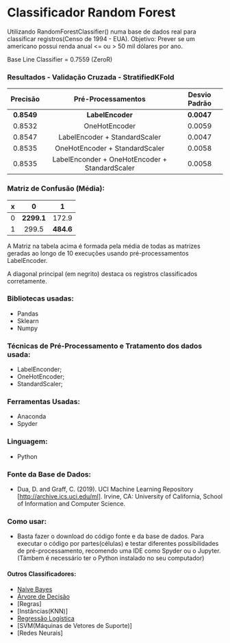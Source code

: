 # Classificador Random Forest 
Utilizando RandomForestClassifier() numa base de dados real para classificar registros(Censo de 1994 - EUA).
Objetivo: Prever se um americano possui renda anual <= ou > 50 mil dólares por ano.

Base Line Classifier = 0.7559 (ZeroR)

### Resultados - Validação Cruzada - StratifiedKFold
**Precisão** | **Pré-Processamentos** | **Desvio Padrão**
| :------: | :------: | :------: |
**0.8549** | **LabelEncoder** | **0.0047**
0.8532 | OneHotEncoder | 0.0059
0.8547 | LabelEncoder + StandardScaler | 0.0047
0.8535 | OneHotEncoder + StandardScaler | 0.0058
0.8535 | LabelEnconder + OneHotEncoder + StandardScaler | 0.0058

### Matriz de Confusão (Média):
x | **0** | **1**
| :------: | :------: | :------: |
0 | **2299.1** | 172.9
1 | 299.5 | **484.6**

A Matriz na tabela acima é formada pela média de todas as matrizes geradas ao longo de 10 execuções usando pré-processamentos LabelEncoder.

A diagonal principal (em negrito) destaca os registros classificados corretamente.

### Bibliotecas usadas:
- Pandas
- Sklearn
- Numpy

### Técnicas de Pré-Processamento e Tratamento dos dados usada:
- LabelEnconder;
- OneHotEncoder;
- StandardScaler;

### Ferramentas Usadas:
- Anaconda
- Spyder

### Linguagem:
- Python

### Fonte da Base de Dados: 
- Dua, D. and Graff, C. (2019). UCI Machine Learning Repository [http://archive.ics.uci.edu/ml]. Irvine, CA: University of California, School of Information and Computer Science.

### Como usar:
- Basta fazer o download do código fonte e da base de dados. Para executar o código por partes(células) e testar diferentes possibilidades de pré-processamento, recomendo uma IDE como Spyder ou o Jupyter. (Támbem é necessário ter o Python instalado no seu computador)

#### Outros Classificadores:
- [Naive Bayes](https://github.com/juliomrodrigues/classificador-naive-bayes)
- [Árvore de Decisão](https://github.com/juliomrodrigues/Arvore-de-Decisao)
- [Regras]
- [Instâncias(KNN)]
- [Regressão Logística](https://github.com/juliomrodrigues/Regressao-Logistica-Classificador)
- [SVM(Máquinas de Vetores de Suporte)]
- [Redes Neurais]
